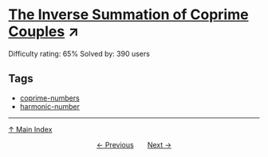 # [The Inverse Summation of Coprime Couples](https://projecteuler.net/problem=441) ↗️

Difficulty rating: 65%
Solved by: 390 users
## Tags

- [coprime-numbers](../tags/coprime-numbers.md)
- [harmonic-number](../tags/harmonic-number.md)



---

[↑ Main Index](../README.md)


<div align=center><a href='440.md'>← Previous</a> &nbsp;&nbsp; &nbsp;&nbsp;  <a href='442.md'>Next →</a></div>

